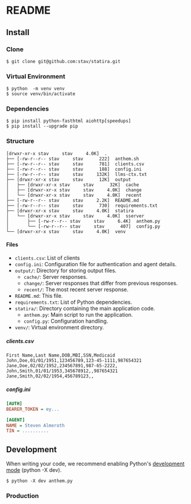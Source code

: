 # README

## Install

### Clone

    $ git clone git@github.com:stav/statira.git

### Virtual Environment

    $ python  -m venv venv
    $ source venv/bin/activate

### Dependencies

    $ pip install python-fasthtml aiohttp[speedups]
    $ pip install --upgrade pip

### Structure

    [drwxr-xr-x stav     stav     4.0K]  .
    ├── [-rw-r--r-- stav     stav      222]  anthem.sh
    ├── [-rw-r--r-- stav     stav      781]  clients.csv
    ├── [-rw-r--r-- stav     stav      188]  config.ini
    ├── [-rw-r--r-- stav     stav     132K]  llms-ctx.txt
    ├── [drwxr-xr-x stav     stav      12K]  output
    │   ├── [drwxr-xr-x stav     stav      32K]  cache
    │   ├── [drwxr-xr-x stav     stav     4.0K]  change
    │   └── [drwxr-xr-x stav     stav     4.0K]  recent
    ├── [-rw-r--r-- stav     stav     2.2K]  README.md
    ├── [-rw-r--r-- stav     stav      730]  requirements.txt
    ├── [drwxr-xr-x stav     stav     4.0K]  statira
    │   └── [drwxr-xr-x stav     stav     4.0K]  sserver
    │       ├── [-rw-r--r-- stav     stav     6.4K]  anthem.py
    │       └── [-rw-r--r-- stav     stav      407]  config.py
    └── [drwxr-xr-x stav     stav     4.0K]  venv


#### Files

- `clients.csv`: List of clients
- `config.ini`: Configuration file for authentication and agent details.
- `output/`: Directory for storing output files.
  - `cache/`: Server responses.
  - `change/`: Server responses that differ from previous responses.
  - `recent/`: The most recent server response.
- `README.md`: This file.
- `requirements.txt`: List of Python dependencies.
- `statira/`: Directory containing the main application code.
  - `anthem.py`: Main script to run the application.
  - `config.py`: Configuration handling.
- `venv/`: Virtual environment directory.

##### clients.csv

```csv
First Name,Last Name,DOB,MBI,SSN,Medicaid
John,Doe,01/01/1951,123456789,123-45-1111,987654321
Jane,Doe,02/02/1952,234567891,987-65-2222,
John,Smith,01/01/1953,345678912,,987654321
Jane,Smith,02/02/1954,456789123,,
```

##### config.ini

```ini
[AUTH]
BEARER_TOKEN = ey...

[AGENT]
NAME = Steven Almeroth
TIN = ..........
```

## Development

When writing your code, we recommend enabling Python's [development mode][1] (python -X dev).

    $ python -X dev anthem.py

### Production


[1]: https://docs.python.org/3/library/devmode.html
